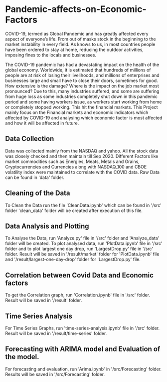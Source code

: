 # Pandemic-affects-on-Economic-Factors
COVID-19, termed as Global Pandemic and has greatly affected every aspect of everyone’s life. From out of masks stock in the beginning to the market instability in every field. As knows to us, in most countries people have been ordered to stay at home, reducing the outdoor activities, imposing fines to the locals and businesses. 

The COVID-19 pandemic has had a devastating impact on the health of the global economy. Worldwide, it is estimated that hundreds of millions of people are at risk of losing their livelihoods, and millions of enterprises and businesses large and small have to close their doors, sometimes for good. How extensive is the damage? Where is the impact on the job market most pronounced? Due to this, many industries suffered, and some are suffering from huge loss as some industries completely shut down in this pandemic period and some having workers issue, as workers start working from home or completely stopped working. This hit the financial markets.
This Project mainly focus on the Financial markets and economic indicators which affected by COVID-19 and analysing which economic factor is most affected and how it will be affected in future.

## Data Collection
Data was collected mainly from the NASDAQ and yahoo. All the stock data was closely checked and then maintain till Sep 2020. Different Factors like market commodities such as Energies, Meats, Metals and Grains, Cryptocurrencies and Currencies along with NASDAQ_100 and CBOE volatility index were maintained to correlate with the COVID data. Raw Data can be found in 'data' folder.

## Cleaning of the Data
To Clean the Data run the file 'CleanData.ipynb' which can be found in '/src' folder 'clean_data' folder will be created after execution of this file.

## Data Analysis and Plotting
To Analyse the Data, run 'Analyze.py' file in '/src' folder and 'Analyze_data' folder will be created.
To plot analysed data, run 'PlotData.ipynb' file in '/src' folder and to plot largest one day drop, run 'LargestDrop.py' file in '/src' folder.
Result will be saved in '/result/market' folder for 'PlotData.ipynb' file and '/result/largest-one-day-drop' folder for 'LargestDrop.py' file.

## Correlation between Covid Data and Economic factors
To get the Correlation graph, run 'Correlation.ipynb' file in '/src' folder. Result will be saved in '/result' folder.

## Time Series Analysis
For Time Series Graphs, run 'time-series-analysis.ipynb' file in '/src' folder. Result will be saved in '/result/time-series' folder.

## Forecasting with ARIMA model and Evaluation of the model.
For forecasting and evaluation, run 'Arima.ipynb' in '/src/Forecasting' folder. Results will be saved in '/src/Forecasting' folder.
